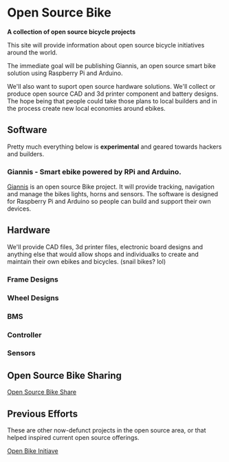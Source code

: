 # Open Source Bike

__A collection of open source bicycle projects__

This site will provide information about open source bicycle initiatives around the world.

The immediate goal will be publishing Giannis, an open source smart bike solution using Raspberry Pi and Arduino.

We'll also want to suport open source hardware solutions. We'll collect or produce open source CAD and 3d printer component and battery designs. The hope being that people could take those plans to local builders and in the process create new local economies around ebikes.

## Software 

Pretty much everything below is **experimental** and geared towards hackers and builders.

### Giannis - Smart ebike powered by RPi and Arduino.

[Giannis](https://github.com/bwinkers/opensourcebike/wiki/Giannis---The-ultimate-in-ebike-defense-and-control) is an open source Bike project. It will provide tracking, navigation and manage the bikes lights, horns and sensors. The software is designed for Raspberry Pi and Arduino so people can build and support their own devices.

## Hardware

We'll provide CAD files, 3d printer files, electronic board designs and anything else that would allow shops and individualks to create and maintain their own ebikes and bicycles. (snail bikes? lol)

### Frame Designs

### Wheel Designs

### BMS

### Controller

### Sensors

## Open Source Bike Sharing

[Open Source Bike Share](https://opensourcebikeshare.com/)

## Previous Efforts

These are other now-defunct projects in the open source area, or that helped inspired current open source offerings.

[Open Bike Initiave](http://openbikeinitiative.org/)








